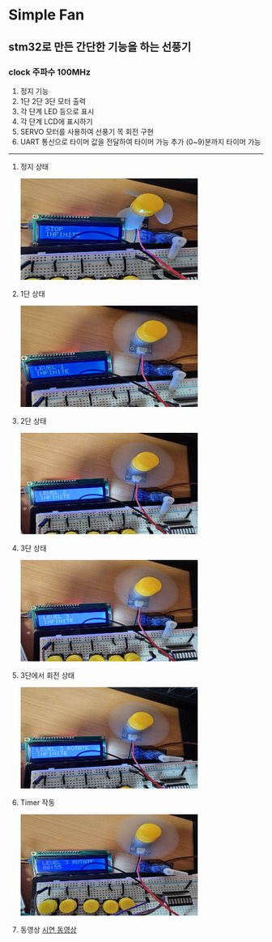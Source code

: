# Simple Fan

stm32로 만든 간단한 기능을 하는 선풍기
---

### clock 주파수 100MHz

1. 정지 기능
2. 1단 2단 3단 모터 출력
3. 각 단계 LED 등으로 표시
4. 각 단계 LCD에 표시하기
5. SERVO 모터를 사용하여 선풍기 목 회전 구현
6. UART 통신으로 타이머 값을 전달하여 타이머 가능 추가 (0~9)분까지 타이머 가능

---

1. 정지 상태

   <img src = "./img/20231003_000653.jpg" width="350" height="200">

2. 1단 상태

   <img src = "./img/20231003_000708.jpg" width="350" height="200">

3. 2단 상태

   <img src = "./img/20231003_000715.jpg" width="350" height="200">

4. 3단 상태

   <img src = "./img/20231003_000720.jpg" width="350" height="200">

5. 3단에서 회전 상태

   <img src = "./img/20231003_000727.jpg" width="350" height="200">

6. Timer 작동

   <img src = "./img/20231003_000749.jpg" width="350" height="200">

7. 동영상
   [시연 동영상](https://photos.onedrive.com/share/F234627C186506A6!7074?cid=F234627C186506A6&resId=F234627C186506A6!7074&authkey=!AKWiqnF5VARFWU8&ithint=video&e=Pcex3M)
